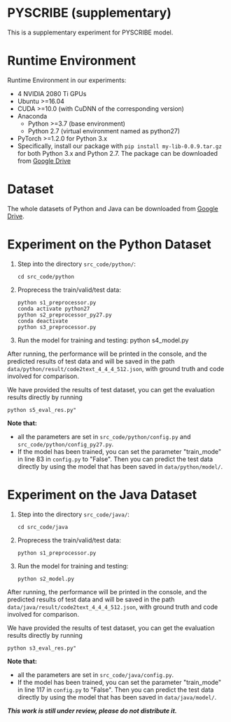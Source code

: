 # PYSCRIBE (supplementary)
This is a supplementary experiment for PYSCRIBE model.

# Runtime Environment
Runtime Environment in our experiments:
- 4 NVIDIA 2080 Ti GPUs
- Ubuntu >=16.04
- CUDA >=10.0 (with CuDNN of the corresponding version)
- Anaconda
    * Python >=3.7 (base environment)
    * Python 2.7 (virtual environment named as python27)
- PyTorch >=1.2.0 for Python 3.x
- Specifically, install our package with ```pip install my-lib-0.0.9.tar.gz``` for both Python 3.x and Python 2.7. The package can be downloaded from [Google Drive](https://drive.google.com/file/d/1BH50DVFmzcAUM7usnngusXSUM8S3bOQi/view?usp=sharing)

# Dataset
The whole datasets of Python and Java can be downloaded from [Google Drive](https://drive.google.com/drive/folders/1Xdk3QLQmRK7ogHCV2ZlxMYaMBlONlZb1?usp=sharing).

# Experiment on the Python Dataset
1. Step into the directory `src_code/python/`:
    ```angular2html
    cd src_code/python
    ```
2. Proprecess the train/valid/test data:
   ```angular2html
   python s1_preprocessor.py
   conda activate python27
   python s2_preprocessor_py27.py
   conda deactivate
   python s3_preprocessor.py
    ```
3. Run the model for training and testing:
   python s4_model.py
  
After running, the performance will be printed in the console, and the predicted results of test data and will be saved in the path `data/python/result/code2text_4_4_4_512.json`, with ground truth and code involved for comparison.  

We have provided the results of test dataset, you can get the evaluation results directly by running 
```angular2html
python s5_eval_res.py"
```

**Note that:** 
- all the parameters are set in `src_code/python/config.py` and `src_code/python/config_py27.py`.
- If the model has been trained, you can set the parameter "train_mode" in line 83 in `config.py` to "False". Then you can predict the test data directly by using the model that has been saved in `data/python/model/`.  

# Experiment on the Java Dataset
1. Step into the directory `src_code/java/`:
    ```angular2html
    cd src_code/java
    ```
2. Proprecess the train/valid/test data:
   ```angular2html
   python s1_preprocessor.py
    ```
3. Run the model for training and testing:
   ```angular2html
   python s2_model.py
   ```
   
  
After running, the performance will be printed in the console, and the predicted results of test data and will be saved in the path `data/java/result/code2text_4_4_4_512.json`, with ground truth and code involved for comparison.  

We have provided the results of test dataset, you can get the evaluation results directly by running 
```angular2html
python s3_eval_res.py"
```

**Note that:** 
- all the parameters are set in `src_code/java/config.py`.
- If the model has been trained, you can set the parameter "train_mode" in line 117 in `config.py` to "False". Then you can predict the test data directly by using the model that has been saved in `data/java/model/`.


***This work is still under review, please do not distribute it.***